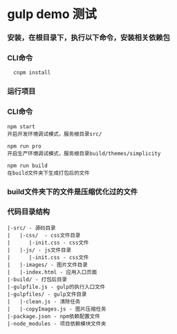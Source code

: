 # gulp demo 测试

### 安装，在根目录下，执行以下命令，安装相关依赖包
### CLI命令
```
  cnpm install
``` 
### 运行项目
### CLI命令
```
npm start
开启开发环境调试模式，服务根目录src/
```
```
npm run pro
开启生产环境调试模式，服务根目录build/themes/simplicity
```
```
npm run build
在build文件夹下生成打包后的文件
```
### build文件夹下的文件是压缩优化过的文件
### 代码目录结构
```
|-src/ - 源码目录
|   |-css/  - css文件目录
|      |-init.css - css文件
|   |-js/ - js文件目录
|      |-init.css - css文件
|   |-images/ - 图片文件目录 
|   |-index.html - 应用入口页面
|-build/ - 打包后目录
|-gulpfile.js - gulp的执行入口文件
|-gulpfiles/ - gulp文件目录
|   |-clean.js - 清除任务
|   |-copyImages.js - 图片压缩任务
|-package.json - npm依赖配置文件
|-node_modules - 项目依赖模块文件夹
```
